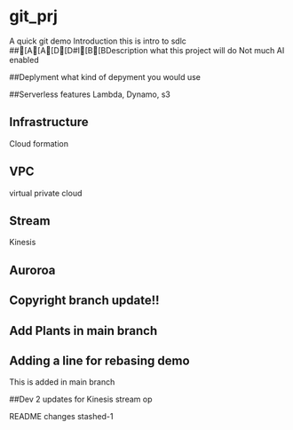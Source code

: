 # git_prj
A quick git demo
Introduction
this is intro to sdlc
##[A[A[D[D#I[B[BDescription
what this project will do
Not much AI enabled

##Deplyment
what kind of depyment you would use

##Serverless features
Lambda, Dynamo, s3

## Infrastructure
Cloud formation
## VPC
virtual private cloud

## Stream

Kinesis

## Auroroa

## Copyright branch update!!

## Add Plants in main branch


## Adding a line for rebasing demo

This is added in main branch


##Dev 2 updates for Kinesis stream op

README changes stashed-1
